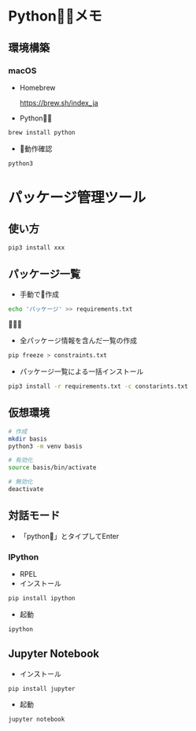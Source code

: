 # Pythonメモ

## 環境構築
### macOS
- Homebrew

  https://brew.sh/index_ja

- Python
```sh
brew install python
```

- 動作確認
```sh
python3
```
# パッケージ管理ツール
## 使い方
```sh
pip3 install xxx
```
## パッケージ一覧
- 手動で作成
```sh
echo 'パッケージ' >> requirements.txt
```

- 全パッケージ情報を含んだ一覧の作成
```sh
pip freeze > constraints.txt
```

- パッケージ一覧による一括インストール
```sh
pip3 install -r requirements.txt -c constarints.txt 
```

## 仮想環境
```sh
# 作成
mkdir basis
python3 -m venv basis

# 有効化
source basis/bin/activate

# 無効化
deactivate
```

## 対話モード
- 「python」とタイプしてEnter


### IPython
- RPEL
- インストール
```sh
pip install ipython
```
- 起動
```sh
ipython
```

## Jupyter Notebook
- インストール
```sh
pip install jupyter
```
- 起動
```sh
jupyter notebook
```

